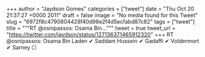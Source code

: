 
+++
author = "Jaydson Gomes"
categories = ["tweet"]
date = "Thu Oct 20 21:37:27 +0000 2011"
draft = false
image = "No media found for this Tweet"
slug = "6972f8c4790804428f40d98e2f4d5ecfabd87c82"
tags = ["tweet"]
title = """RT @osnipassos: Osama Bin..."""
tweet = true
tweet_url = "https://twitter.com/jaydson/status/127136371465912320"
+++
RT @osnipassos: Osama Bin Laden ✔ 
Saddam Hussein ✔ 
Gadaffi ✔ 
Voldermort ✔ 
Sarney ☐

